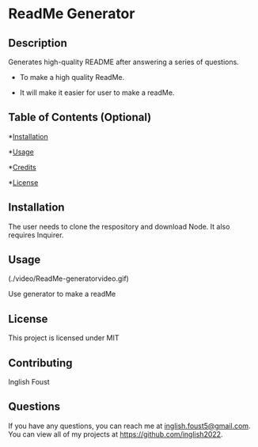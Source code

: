 # ReadMe Generator
  

  

  ## Description

  Generates high-quality README after answering a series of questions.

  * To make a high quality ReadMe.
  
  * It will make it easier for user to make a readMe.
  

  ## Table of Contents (Optional)

  
  *[Installation](#installation) 

  *[Usage](#usage)  

  *[Credits](#credits)
  
  *[License](#license)



  ## Installation

  The user needs to clone the respository and download Node.  It also requires Inquirer.

  ## Usage
  (./video/ReadMe-generatorvideo.gif)

  Use generator to make a readMe

  

  ## License

  This project is licensed under MIT

  ## Contributing
  
  Inglish Foust




  ## Questions
  
  If you have any questions, you can reach me at inglish.foust5@gmail.com.
  You can view all of my projects at https://github.com/inglish2022.

  